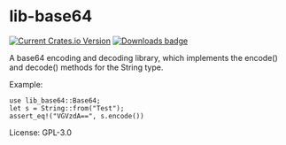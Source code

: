 # lib-base64

[![Current Crates.io Version](https://img.shields.io/crates/v/lib-base64.svg)](https://crates.io/crates/lib-base64)
[![Downloads badge](https://img.shields.io/crates/d/lib-base64.svg)](https://crates.io/crates/lib-base64)

A base64 encoding and decoding library, which implements the encode() and decode() methods for the String type.

Example:
```
use lib_base64::Base64;
let s = String::from("Test");
assert_eq!("VGVzdA==", s.encode())
```

License: GPL-3.0
